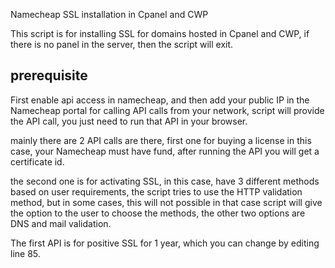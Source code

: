 Namecheap SSL installation in Cpanel and CWP 

This script is for installing SSL for domains hosted in Cpanel and CWP, if there is no panel in the server, then the script will exit.

prerequisite
-------
First enable api access in namecheap, and then add your public IP in the Namecheap portal for calling API calls from your network, script will provide the API call, you just need to run that API in your browser.



mainly there are 2 API calls are there, 
first one for buying a license in this case, your Namecheap must have fund, after running the API you will get a certificate id.

the second one is for activating SSL, in this case, have 3 different methods based on user requirements, the script tries to use the HTTP validation method, but in some cases, this will not possible in that case script will give the option to the user to choose the methods, the other two options are DNS and mail validation.

The first API is for positive SSL for 1 year, which you can change by editing line 85.
